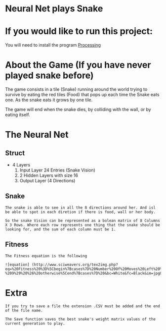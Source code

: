 # Neural Net plays Snake

# If you would like to run this project:
You will need to install the program [Processing](https://processing.org/)

# About the Game (If you have never played snake before)
The game consists in a tile (Snake) running around the world trying to survive by eating the red tiles (Food) that pops up each time the Snake eats one. As the snake eats it grows by one tile.

The game will end when the snake dies, by colliding with the wall, or by eating itself.


# The Neural Net
## Struct
  - 4 Layers
    1. Input Layer 24 Entries (Snake Vision)
    2. 2 Hidden Layers with size 16
    3. Output Layer (4 Directions)

## Snake
    The snake is able to see in all the 8 directions around her. And isl be able to spot in each diretion if there is food, wall or her body.
    
    So the snake Vision can be represented as a bolean matrix of 8 Columns X 3 Rows. Where each row represents one thing that the snake should be looking for, and the sum of each column must be 1.

## Fitness
    The Fitness equation is the following

    ![equation] (http://www.sciweavers.org/tex2img.php?eq=%20Fitness%20%3D%5Cbegin%7Bcases%7D%20Number%20Of%20Moves%20Left%20%20%5Ctimes%20Number%20of%20Moves%20Done%20%5Ctimes%20%20%202%5E%7Bscore%7D%20%20%26%20score%20%3C%2010%20%5C%5C%20Number%20Of%20Moves%20Left%20%20%5Ctimes%20Number%20of%20Moves%20Done%20%5Ctimes%20%20%202%5E%7B10%7D%20%5Ctimes%20%28score%20-%209%29%20%26%20otherwise%5Cend%7Bcases%7D%20&bc=White&fc=Black&im=jpg&fs=12&ff=arev&edit=0)

# Extra
    If you try to save a file the extension .CSV must be added and the end of the file name.

    The Save function saves the best snake's weight matrix values of the current generation to play.